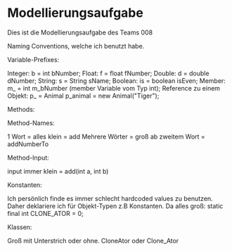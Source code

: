 # Modellierungsaufgabe
Dies ist die Modellierungsaufgabe des Teams 008

Naming Conventions, welche ich benutzt habe.

Variable-Prefixes:

Integer: b = int bNumber;
Float: f   = float fNumber;
Double: d  = double dNumber;
String: s  = String sName;
Boolean: is = boolean isEven;
Member: m_  = int m_bNumber (member Variable vom Typ int);
Reference zu einem Objekt: p_ = Animal p_animal = new Animal("Tiger");


Methods:

Method-Names:

1 Wort = alles klein = add
Mehrere Wörter = groß ab zweitem Wort = addNumberTo


Method-Input:

input immer klein = add(int a, int b)



Konstanten:

Ich persönlich finde es immer schlecht hardcoded values zu benutzen. 
Daher deklariere ich für Objekt-Typen z.B Konstanten.
Da alles groß: static final int CLONE_ATOR = 0;

Klassen:

Groß mit Unterstrich oder ohne. CloneAtor oder Clone_Ator


